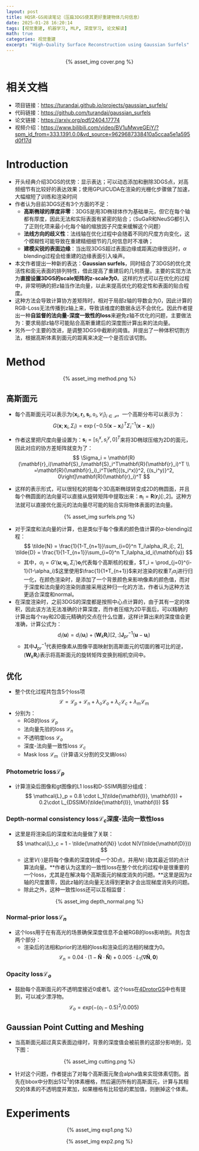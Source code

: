 ```yaml
---
layout: post
title: HQSR-GS阅读笔记（压扁3DGS使其更好重建物体几何信息）
date: 2025-01-28 16:20:14
tags: [视觉重建, 机器学习, MLP, 深度学习, 论文解读]
math: true
categories: 视觉重建
excerpt: "High-Quality Surface Reconstruction using Gaussian Surfels"
---
```


<p align="center">{% asset_img cover.png %}</p>

# 相关文档
* 项目链接：https://turandai.github.io/projects/gaussian_surfels/
* 代码链接：https://github.com/turandai/gaussian_surfels
* 论文链接：https://arxiv.org/pdf/2404.17774
* 视频介绍：https://www.bilibili.com/video/BV1uMwveGEiY/?spm_id_from=333.1391.0.0&vd_source=9629687338410a5ccaa5e1a595d0f17d
# Introduction
* 开头经典介绍3DGS的优势：显示表达；可以动态添加和删除3DGS点，对高频细节有比较好的表达效果；使用GPU/CUDA在渲染的光栅化步骤做了加速，大幅缩短了训练和渲染时间
* 作者认为目前3DGS还有3个方面的不足：
  + **高斯椭球的厚度非零**：3DGS是用3D椭球体作为基础单元，但它在每个轴都有厚度，因此无法和实际表面有紧密的贴合；（SuGaR和NeuSG都引入了正则化项来最小化每个轴的缩放因子尺度来缓解这个问题）
  + **法线方向的歧义性**：法线轴在优化过程中会随着不同的尺度方向变化，这个模糊性可能导致在重建精细细节的几何信息时不准确；
  + **建模尖锐的表面边缘**：当出现3DGS超过表面边缘或距离边缘很远时，$\alpha$ blending过程会给重建的边缘表面引入噪声。
* 本文作者提出一种新的表达：**Gaussian surfels**，同时结合了3DGS的优化灵活性和面元表面的排列特性，借此提高了重建后的几何质量。主要的实现方法为**直接设置3DGS的scale矩阵的z-scale为0**。这样的方式可以在优化的过程中，非常明确的把z轴当作法向量，以此来提高优化的稳定性和表面的贴合程度。
* 这种方法会导致计算协方差矩阵时，相对于局部z轴的导数会为0，因此计算的RGB-Loss无法传播到z轴上来，导致该维度的数据永远不会优化。因此作者提出一种**自监督的法向量-深度一致性的loss**来避免z轴不优化的问题，主要做法为：要求局部z轴尽可能贴合高斯重建后的深度图计算出来的法向量。
* 另外一个主要的改进，是调整3DGS中截断的阈值。并提出了一种体积切割方法，根据高斯体素到面元的距离来决定一个是否应该切割。
# Method

<p align="center">{% asset_img method.png %}</p>

## 高斯面元

* 每个高斯面元可以表示为$\left\{ \mathbf{x}_i, \mathbf{r}_i, \mathbf{s}_i, \mathbb{o}_i, \mathcal{C}_i\right\}_{i\in\mathcal{P}}$，一个高斯分布可以表示为：
$$
G(\mathbf{x}; \mathbf{x}_i, \Sigma_i) = \exp\left\{-0.5(\mathbf{x} - \mathbf{x}_i)^T\Sigma_i^{-1}(\mathbf{x} - \mathbf{x}_i)\right\}
$$
* 作者这里把尺度向量设置为：$\mathbf{s}_i = [s_i^x, s_i^y, 0]^T$来将3D椭球压缩为2D的面元，因此对应的协方差矩阵就变为了：
  $$
  \Sigma_i = \mathbf{R}(\mathbf{r}_i)\mathbf{S}_i\mathbf{S}_i^T\mathbf{R}(\mathbf{r}_i)^T \\
  =\mathbf{R}(\mathbf{r}_i)_i^T\left[{(s_i^x)}^2, {(s_i^y)}^2, 0\right]\mathbf{R}(\mathbf{r}_i)^T
  $$

* 这样的表示形式，可以很轻松的把每个3D高斯椭球转变成2D的椭圆面，并且每个椭圆面的法向量可以直接从旋转矩阵中提取出来：$\mathbf{n}_i = \mathbf{R}(\mathbf{r}_i)[:, 2]$。这种方法就可以直接优化面元的法向量尽可能的贴合实际物体表面的法向量。

<p align="center">{% asset_img surfels.png %}</p>

* 对于深度和法向量的计算，也是类似于每个像素的颜色值计算的$\alpha$-blending过程：
  $$
  \tilde{N} = \frac{1}{1-T_{n+1}}\sum_{i=0}^n T_i\alpha_iR_i[:, 2], \tilde{D} = \frac{1}{1-T_{n+1}}\sum_{i=0}^n T_i\alpha_id_i(\mathbf{u})
  $$
  + 其中，$\alpha_i = G'(\mathbf{u}; \mathbf{u}_i, \Sigma_i')\mathbf{o}_i$代表每个高斯核的权重，$T_i = \prod_{j=0}^{i-1}(1-\alpha_i)$这里使用$\frac{1}{1+T_{n+1}}$来对渲染的权重$T_i\alpha_i$进行归一化，在颜色渲染时，是添加了一个背景颜色来影响像素的颜色值，而对于深度和法向量的渲染则直接采用这种归一化的方法，作者认为这种方法更适合深度和normal。
* 在深度渲染时，之前3DGS的深度都是按照中心点计算的，由于其有一定的体积，因此该方法无法准确的计算深度，而作者压缩为2D平面后，可以精确的计算出每个ray和2D面元精确的交点在什么位置，这样计算出来的深度值会更准确，计算公式为：
  $$
  d_i(\mathbf{u}) = d_i(\mathbf{u}_i) + (\mathbf{W}_k\mathbf{R}_i)[2, :]\mathbf{J}_{pr}^{-1}(\mathbf{u}-\mathbf{u}_i)
  $$
    - 其中$\mathbf{J}_{pr}^{-1}$代表把像素从图像平面映射到高斯面元的切面的雅可比的逆，$(\mathbf{W}_k\mathbf{R}_i)$表示将高斯面元的旋转矩阵变换到相机空间中。

## 优化

* 整个优化过程共包含5个loss项
  $$
  \mathcal{L} = \mathcal{L}_p + \mathcal{L}_n + \lambda_o\mathcal{L}_o+ \lambda_c\mathcal{L}_c+\lambda_m\mathcal{L}_m
  $$
* 分别为：
  + RGB的loss $\mathcal{L}_p$
  + 法向量先验的loss $\mathcal{L}_n$
  + 不透明度loss $\mathcal{L}_o$
  + 深度-法向量一致性loss $\mathcal{L}_c$
  + Mask loss $\mathcal{L}_m$（计算语义分割的交叉熵loss）

### Photometric loss$\mathcal{L}_p$

* 计算渲染后图像和gt图像的L1 loss和D-SSIM两部分组成：
  $$
  \mathcal{L}_p = 0.8 \cdot L_1(\tilde{\mathbf{I}}, \mathbf{I}) + 0.2\cdot L_{DSSIM}(\tilde{\mathbf{I}}, \mathbf{I})
  $$

### Depth-normal consistency loss$\mathcal{L}_c$深度-法向一致性loss

* 这里是将渲染后的深度和法向量做了关联：
  $$
  \mathcal{L}_c = 1 - \tilde{\mathbf{N}} \cdot N(V(\tilde{\mathbf{D}}))
  $$
    - 这里$V(\cdot)$是将每个像素的深度转成一个3D点，并用$N(\cdot)$取其最近邻的点计算法向量。**作者认为这里的一致性loss在整个优化的过程中是很重要的一个loss，尤其是在解决每个高斯面元的梯度消失的问题。**这里是因为z轴的尺度置零，因此z轴的法向量无法得到更新才会出现梯度消失的问题。
    - 除此之外，这种一致性loss还可以互相监督：
<p align="center">{% asset_img depth_normal.png %}</p>

### Normal-prior loss$\mathcal{L}_n$

* 这个loss用于在有高光的场景确保深度信息不会被RGB的loss影响到。共包含两个部分：
  + 渲染后的法相和prior的法相的loss和渲染后的法相的梯度为0。
  $$
  \mathcal{L}_n = 0.04 \cdot (1 - \mathbf{\tilde{N}} \cdot \mathbf{\hat{N}}) + 0.005 \cdot L_1(\nabla \mathbf{\tilde{N}}, \mathbf{0} )
  $$

### Opacity loss$\mathcal{L}_o$

* 鼓励每个高斯面元的不透明度接近0或者1。这个loss在[4DrotorGS](https://fansaorz.github.io/2025/01/22/4DRotorGS%E9%98%85%E8%AF%BB%E7%AC%94%E8%AE%B0/)中也有提到，可以减少漂浮物。
  $$
  \mathcal{L}_o = exp(-(o_i - 0.5)^2 / 0.005)
  $$

## Gaussian Point Cutting and Meshing

* 当高斯面元超过真实表面边缘时，背景的深度值会被前景的这部分影响到，见下图：
<p align="center">{% asset_img cutting.png %}</p>

  + 针对这个问题，作者提出了对每个高斯面元聚合alpha值来实现体素切割。首先在bbox中分割出$512^3$的体素栅格，然后遍历所有的高斯面元，计算与其相交的体素的不透明度并累加，如果栅格有比较低的累加值，则删掉这个体素。
  

# Experiments

<p align="center">{% asset_img exp1.png %}</p>

<p align="center">{% asset_img exp2.png %}</p>
